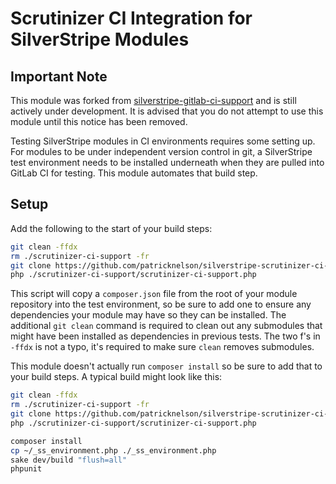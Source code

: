 

# Scrutinizer CI Integration for SilverStripe Modules

## Important Note 
This module was forked from [silverstripe-gitlab-ci-support](https://github.com/danbroooks/silverstripe-gitlab-ci-support)
and is still actively under development. It is advised that you do not
attempt to use this module until this notice has been removed. 


Testing SilverStripe modules in CI environments requires some setting up.
For modules to be under independent version control in git, a SilverStripe
test environment needs to be installed underneath when they are pulled
into GitLab CI for testing.  This module automates that build step.

## Setup

Add the following to the start of your build steps:

  ```bash
  git clean -ffdx
  rm ./scrutinizer-ci-support -fr
  git clone https://github.com/patricknelson/silverstripe-scrutinizer-ci-support.git ./scrutinizer-ci-support
  php ./scrutinizer-ci-support/scrutinizer-ci-support.php
  ```

This script will copy a `composer.json` file from the root of your module repository into the test environment,
so be sure to add one to ensure any dependencies your module may have so they can be installed.
The additional `git clean` command is required to clean out any submodules that might have been installed as dependencies
in previous tests. The two f's in `-ffdx` is not a typo, it's required to make sure `clean` removes submodules.

This module doesn't actually run `composer install` so be sure to add that to your build steps.
A typical build might look like this:

  ```bash
  git clean -ffdx
  rm ./scrutinizer-ci-support -fr
  git clone https://github.com/patricknelson/silverstripe-scrutinizer-ci-support.git ./scrutinizer-ci-support
  php ./scrutinizer-ci-support/scrutinizer-ci-support.php

  composer install
  cp ~/_ss_environment.php ./_ss_environment.php
  sake dev/build "flush=all"
  phpunit
  ```
